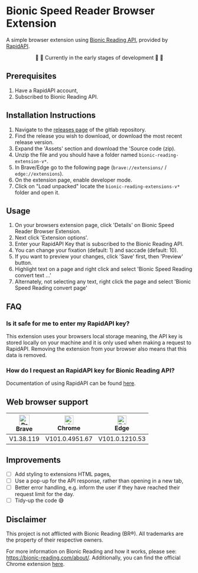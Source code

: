 # Bionic Speed Reader Browser Extension

A simple browser extension using [Bionic Reading API](https://rapidapi.com/bionic-reading-bionic-reading-default/api/bionic-reading1/), provided by [RapidAPI](https://rapidapi.com/hub).

<p style="text-align:center"> 🚧  👷 Currently in the early stages of development 👷 🚧 </p>

## Prerequisites

1. Have a RapidAPI account,
2. Subscribed to Bionic Reading API.

## Installation Instructions

1. Navigate to the [releases page](https://github.com/kwame-mintah/bionic-reading-chrome-extension/releases) of the gitlab repository.
2. Find the release you wish to download, or download the most recent release version.
3. Expand the 'Assets' section and download the 'Source code (zip).
4. Unzip the file and you should have a folder named `bionic-reading-extension-v*`.
5. In Brave/Edge go to the following page (`brave://extensions/` / `edge://extensions`).
6. On the extension page, enable developer mode.
7. Click on "Load unpacked" locate the `bionic-reading-extensions-v*` folder and open it.

## Usage

1. On your browsers extension page, click 'Details' on Bionic Speed Reader Browser Extension.
2. Next click 'Extension options'.
3. Enter your RapidAPI Key that is subscribed to the Bionic Reading API.
4. You can change your fixation (default: 1) and saccade (default: 10).
5. If you want to preview your changes, click 'Save' first, then 'Preview' button.
6. Highlight text on a page and right click and select 'Bionic Speed Reading convert text ...'
7. Alternately, not selecting any text, right click the page and select 'Bionic Speed Reading convert page'

## FAQ

### Is it safe for me to enter my RapidAPI key?

This extension uses your browsers local storage meaning, the API key is stored locally on your machine and it is only used when making a request to RapidAPI. Removing the extension from your browser also means that this data is removed.

### How do I request an RapidAPI key for Bionic Reading API?

Documentation of using RapidAPI can be found [here](https://docs.rapidapi.com/docs/consumer-quick-start-guide).

## Web browser support

| [<img src="https://raw.githubusercontent.com/alrra/browser-logos/master/src/brave/brave_48x48.png" alt="Brave" width="28px" />](https://brave.com)</br>Brave     | [<img src="https://raw.githubusercontent.com/alrra/browser-logos/master/src/chrome/chrome_48x48.png" alt="Chrome" width="24px" />](https://www.google.com/intl/en_us/chrome/)</br>Chrome | [<img src="https://raw.githubusercontent.com/alrra/browser-logos/master/src/edge/edge_48x48.png" alt="Edge" width="24px" height="24px" />](https://www.microsoft.com/edge)</br>Edge           |
|-----------|--------|----------------|
| V1.38.119 | V101.0.4951.67 | V101.0.1210.53 |

## Improvements

- [ ] Add styling to extensions HTML pages,
- [ ] Use a pop-up for the API response, rather than opening in a new tab,
- [ ] Better error handling, e.g. inform the user if they have reached their request limit for the day.
- [ ] Tidy-up the code :sweat_smile:

## Disclaimer

This project is not afflicted with Bionic Reading (BR®). All trademarks are the property of their respective owners.

For more information on Bionic Reading and how it works, please see: https://bionic-reading.com/about/. Additionally, you can
find the official Chrome extension [here](https://chrome.google.com/webstore/detail/bionic-reading/kdfkejelgkdjgfoolngegkhkiecmlflj).
